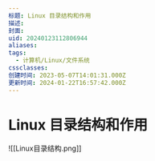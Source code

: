 ```yaml
---
标题: Linux 目录结构和作用
描述: 
封面: 
uid: 20240123112806944
aliases: 
tags:
  - 计算机/Linux/文件系统
cssclasses: 
创建时间: 2023-05-07T14:01:31.000Z
更新时间: 2024-01-22T16:57:42.000Z
---
```


# Linux 目录结构和作用

![[Linux目录结构.png]]
